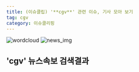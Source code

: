```yaml
---
title: (이슈클립) '**cgv**' 관련 이슈, 기사 모아 보기
tag: cgv
category: 이슈클리핑
---
```

![wordcloud](https://s3.ap-northeast-2.amazonaws.com/lyrics101-wordcloud/2018-09-23-1537669223.png)
![news_img](https://user-images.githubusercontent.com/42597476/44507050-1206f400-a6e4-11e8-8d98-7ffbfebb353f.png)
## **'**cgv**'** 뉴스속보 검색결과

